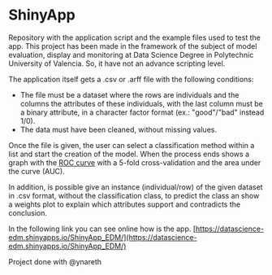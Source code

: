 # ShinyApp

Repository with the application script and the example files used to test the app.
This project has been made in the framework of the subject of model evaluation, display and monitoring at Data Science Degree in Polytechnic University of Valencia. So, it have not an advance scripting level.

The application itself gets a .csv or .arff file with the following conditions:

- The file must be a dataset where the rows are individuals and the columns the attributes of these individuals, with the last column must be a binary attribute, in a character factor format (ex.: "good"/"bad" instead 1/0).
- The data must have been cleaned, without missing values. 

Once the file is given, the user can select a classification method within a list and start the creation of the model. When the process ends shows a graph with the [ROC curve](https://en.wikipedia.org/wiki/Receiver_operating_characteristic) with a 5-fold cross-validation and the area under the curve (AUC).

In addition, is possible give an instance (individual/row) of the given dataset in .csv format, without the classification class, to predict the class an show a weights plot to explain which attributes support and contradicts the conclusion.

In the following link you can see online how is the app.
[https://datascience-edm.shinyapps.io/ShinyApp_EDM/](https://datascience-edm.shinyapps.io/ShinyApp_EDM/)

Project done with @ynareth
